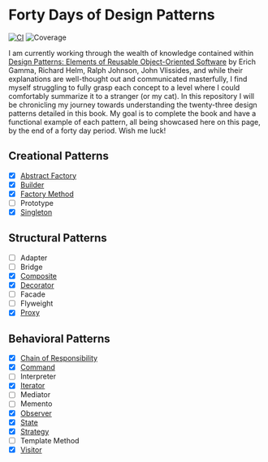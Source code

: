 # Forty Days of Design Patterns
[![CI](https://github.com/ThorntonMatthewD/forty-days-of-design-patterns/actions/workflows/ci.yml/badge.svg?branch=master)](https://github.com/ThorntonMatthewD/forty-days-of-design-patterns/actions/workflows/ci.yml) ![Coverage](https://img.shields.io/codecov/c/github/ThorntonMatthewD/forty-days-of-design-patterns/master)

I am currently working through the wealth of knowledge contained within [Design Patterns: Elements of Reusable Object-Oriented Software](https://www.oreilly.com/library/view/design-patterns-elements/0201633612/) by Erich Gamma, Richard Helm, Ralph Johnson, John Vlissides, and while their explanations are well-thought out and communicated masterfully, I find myself struggling to fully grasp each concept to a level where I could comfortably summarize it to a stranger (or my cat). In this repository I will be chronicling my journey towards understanding the twenty-three design patterns detailed in this book. My goal is to complete the book and have a functional example of each pattern, all being showcased here on this page, by the end of a forty day period. Wish me luck!

## Creational Patterns
- [X] [Abstract Factory](https://github.com/ThorntonMatthewD/forty-days-of-design-patterns/tree/master/abstract_factory)
- [X] [Builder](https://github.com/ThorntonMatthewD/forty-days-of-design-patterns/tree/master/builder)
- [X] [Factory Method](https://github.com/ThorntonMatthewD/forty-days-of-design-patterns/tree/master/factory)
- [ ] Prototype
- [X] [Singleton](https://github.com/ThorntonMatthewD/forty-days-of-design-patterns/tree/master/singleton)

## Structural Patterns
- [ ] Adapter
- [ ] Bridge
- [X] [Composite](https://github.com/ThorntonMatthewD/forty-days-of-design-patterns/tree/master/composite)
- [X] [Decorator](https://github.com/ThorntonMatthewD/forty-days-of-design-patterns/tree/master/decorator)
- [ ] Facade
- [ ] Flyweight
- [X] [Proxy](https://github.com/ThorntonMatthewD/forty-days-of-design-patterns/tree/master/proxy)

## Behavioral Patterns
- [X] [Chain of Responsibility](https://github.com/ThorntonMatthewD/forty-days-of-design-patterns/tree/master/chain_of_responsibility)
- [X] [Command](https://github.com/ThorntonMatthewD/forty-days-of-design-patterns/tree/master/command)
- [ ] Interpreter
- [X] [Iterator](https://github.com/ThorntonMatthewD/forty-days-of-design-patterns/tree/master/iterator)
- [ ] Mediator
- [ ] Memento
- [X] [Observer](https://github.com/ThorntonMatthewD/forty-days-of-design-patterns/tree/master/observer)
- [X] [State](https://github.com/ThorntonMatthewD/forty-days-of-design-patterns/tree/master/state)
- [X] [Strategy](https://github.com/ThorntonMatthewD/forty-days-of-design-patterns/tree/master/strategy)
- [ ] Template Method
- [X] [Visitor](https://github.com/ThorntonMatthewD/forty-days-of-design-patterns/tree/master/visitor)

